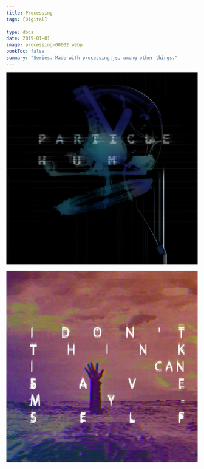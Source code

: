```yaml
---
title: Processing
tags: [Digital]

type: docs
date: 2019-01-01
image: processing-00002.webp
bookToc: false
summary: "Series. Made with processing.js, among other things."
---
```


![](processing-00001.webp)

![](processing-00003.webp)